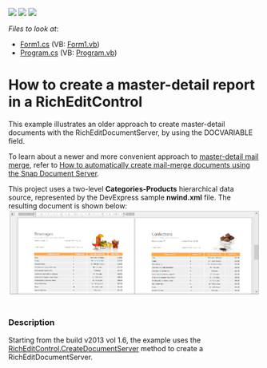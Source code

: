 <!-- default badges list -->
![](https://img.shields.io/endpoint?url=https://codecentral.devexpress.com/api/v1/VersionRange/128609647/13.1.6%2B)
[![](https://img.shields.io/badge/Open_in_DevExpress_Support_Center-FF7200?style=flat-square&logo=DevExpress&logoColor=white)](https://supportcenter.devexpress.com/ticket/details/E3331)
[![](https://img.shields.io/badge/📖_How_to_use_DevExpress_Examples-e9f6fc?style=flat-square)](https://docs.devexpress.com/GeneralInformation/403183)
<!-- default badges end -->
<!-- default file list -->
*Files to look at*:

* [Form1.cs](./CS/RichEditMasterDetailMailMerge/Form1.cs) (VB: [Form1.vb](./VB/RichEditMasterDetailMailMerge/Form1.vb))
* [Program.cs](./CS/RichEditMasterDetailMailMerge/Program.cs) (VB: [Program.vb](./VB/RichEditMasterDetailMailMerge/Program.vb))
<!-- default file list end -->
# How to create a master-detail report in a RichEditControl


<p>This example illustrates an older approach to create master-detail documents with the RichEditDocumentServer, by using the DOCVARIABLE field.</p>
<p>To learn about a newer and more convenient approach to <a href="https://documentation.devexpress.com/#WindowsForms/CustomDocument16044"><u>master-detail mail merge</u></a>, refer to <a href="https://www.devexpress.com/Support/Center/CodeCentral/ViewExample.aspx?exampleId=E1680"><u>How to automatically create mail-merge documents using the Snap Document Server</u></a>.</p>
<p>This project uses a two-level <strong>Categories-Products</strong> hierarchical data source, represented by the DevExpress sample <strong>nwind.xml</strong> file. The resulting document is shown below: <br><img src="https://raw.githubusercontent.com/DevExpress-Examples/how-to-create-a-master-detail-report-in-a-richeditcontrol-e3331/13.1.6+/media/96c27986-26f4-4775-b794-285e373adea7.png"><br><br></p>


<h3>Description</h3>

Starting from the build v2013 vol 1.6, the example uses the <a href="http://documentation.devexpress.com/#WindowsForms/DevExpressXtraRichEditRichEditControl_CreateDocumentServertopic"><u>RichEditControl.CreateDocumentServer</u></a> method to create a RichEditDocumentServer.

<br/>


